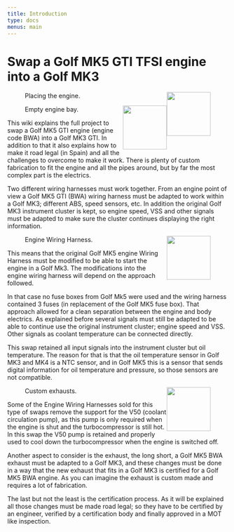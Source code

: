```yaml
---
title: Introduction
type: docs
menus: main
---
```

<style>
img {
    width: 100px;
    float: right;
    /* margin: 25px 0px 25px 25px; */
}
</style>

# Swap a Golf MK5 GTI TFSI engine into a Golf MK3

<figure><img src="/images/intro-engine-placement.jpg" class="thumb-img"><figcaption>Placing the engine.</figcaption></figure>
<figure><img src="/images/intro-empty-engine-bay.jpg" class="thumb-img"><figcaption>Empty engine bay.</figcaption></figure>

This wiki explains the full project to swap a Golf MK5 GTI engine (engine code BWA) into a Golf MK3 GTI. In addition to that it also explains how to make it road legal (in Spain) and all the challenges to overcome to make it work.
There is plenty of custom fabrication to fit the engine and all the pipes around, but by far the most complex part is the electrics.

Two different wiring harnesses must work together. From an engine point of view a Golf MK5 GTI (BWA) wiring harness must be adapted to work within a Golf MK3; different ABS, speed sensors, etc. In addition the original Golf MK3 instrument cluster is kept, so engine speed, VSS and other signals must be adapted to make sure the cluster continues displaying the right information.

<figure><img src="/images/intro-engine-wiring.jpg" class="thumb-img"><figcaption>Engine Wiring Harness.</figcaption></figure>

This means that the original Golf MK5 engine Wiring Harness must be modified to be able to start the engine in a Golf Mk3. The modifications into the engine wiring harness will depend on the approach followed. 

In that case no fuse boxes from Golf Mk5 were used and the wiring harness contained 3 fuses (in replacement of the Golf MK5 fuse box). That approach allowed for a clean separation between the engine and body electrics. As explained before several signals must still be adapted to be able to continue use the original instrument cluster; engine speed and VSS. Other signals as coolant temperature can be connected directly.

This swap retained all input signals into the instrument cluster but oil temperature. The reason for that is that the oil temperature sensor in Golf MK3 and MK4 is a NTC sensor, and in Golf MK5 this is a sensor that sends digital information for oil temperature and pressure, so those sensors are not compatible.
<figure><img src="/images/intro-custom-exaust.jpg" class="thumb-img"><figcaption>Custom exhausts.</figcaption></figure>
Some of the Engine Wiring Harnesses sold for this type of swaps remove the support for the V50 (coolant circulation pump), as this pump is only required when the engine is shut and the turbocompressor is still hot. In this swap the V50 pump is retained and properly used to cool down the turbocompressor when the engine is switched off.

Another aspect to consider is the exhaust, the long short, a Golf MK5 BWA exhaust must be adapted to a Golf MK3, and these changes must be done in a way that the new exhaust that fits in a Golf MK3 is certified for a Golf MK5 BWA engine. As you can imagine the exhaust is custom made and requires a lot of fabrication.

The last but not the least is the certification process. As it will be explained all those changes must be made road legal; so they have to be certified by an engineer, verified by a certification body and finally approved in a MOT like inspection.


